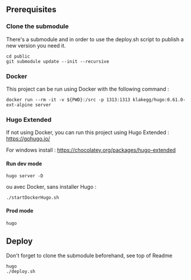 ## Prerequisites

### Clone the submodule 

There's a submodule and in order to use the deploy.sh script to 
publish a new version you need it.

    cd public
    git submodule update --init --recursive

### Docker

This project can be run using Docker with the following command :
```
docker run --rm -it -v ${PWD}:/src -p 1313:1313 klakegg/hugo:0.61.0-ext-alpine server
``` 

### Hugo Extended

If not using Docker, you can run this project using Hugo Extended : https://gohugo.io/

For windows install : https://chocolatey.org/packages/hugo-extended

#### Run dev mode

```
hugo server -D
```

ou avec Docker, sans installer Hugo :

```
./startDockerHugo.sh
```

#### Prod mode

```
hugo
```

## Deploy
Don't forget to clone the submodule beforehand, see top of Readme 

```
hugo
./deploy.sh
```
